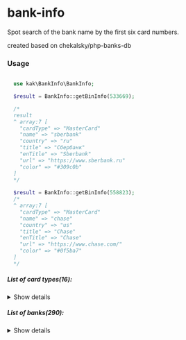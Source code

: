 # bank-info
Spot search of the bank name by the first six card numbers.

created based on chekalsky/php-banks-db

### Usage
```php

  use kak\BankInfo\BankInfo;

  $result = BankInfo::getBinInfo(533669);

  /*
  result
  ^ array:7 [
    "cardType" => "MasterCard"
    "name" => "sberbank"
    "country" => "ru"
    "title" => "Сбербанк"
    "enTitle" => "Sberbank"
    "url" => "https://www.sberbank.ru"
    "color" => "#309c0b"
  ]
  */
  
  $result = BankInfo::getBinInfo(558823);
  /*
  ^ array:7 [
    "cardType" => "MasterCard"
    "name" => "chase"
    "country" => "us"
    "title" => "Chase"
    "enTitle" => "Chase"
    "url" => "https://www.chase.com/"
    "color" => "#0f5ba7"
  ]
  */
```

##### List of card types(16):

<details>
<summary>Show details</summary>

 AmericanExpress, BelCard, Dankort, DinersClub, Discover, Electron, Humo, InterPayments, JCB, Maestro, MasterCard, Mir, NSPK Mir, UnionPay, UzCard, Visa
</details>

##### List of banks(290):

<details>
<summary>Show details</summary>

 Absa (za), Absolutbank (by), Absolutbank (ru), Agricultural Bank of China (cn), AIB Bank (ie), Airbank (cz), Akbank (tr), Ak Bars Bank (ru), Akcept Bank (ru), Akibank (ru), al Baraka (tr), Alexandrovskiy Bank (ru), Alfa-Bank (ru), Alfa-Bank (ua), Alfabank (by), Ally (us), Almazergienbank (ru), American Express (be), American Express (us), Ansar Bank (ir), ANZ (au), ANZ Bank (Taiwan) (tw), Avangard (ru), Avtogradbank (ru), Ayandeh Bank (ir), B&N Bank (ru), Banca Intesa (ru), Bank Asya (tr), Bank CenterCredit (kz), Bank Koltso Urala (ru), Bank Kuban Credit (ru), Bank Levoberezhny (ru), Bank Millennium (pl), Bank Moskva-Minsk (by), Bank of America (us), Bank of China (cn), Bank of Communications (cn), Bank of Industry and Mine (ir), Bank Of Ireland (ie), Bank of New Zealand (nz), Bank of the Oriental Republic of Uruguay (uy), Bank Otkritie (ru), Bank Rossiya (ru), Bank Sain-Petersburg (ru), Bankwest (au), Barclaycard (gb), Barclays (us), Barclays Bank plc (gb), Belagroprombank (by), Belarusbank (by), Belfius Bank (be), Belgazprombank (by), Belinvestbank (by), Beloruskii Narodny Bank (by), BelSwiss (by), BelVEB Bank (by), Bidvest Bank (za), Boursorama (fr), BPS-Sberbank (by), bunq (nl), Caisse d'Épargne (fr), Capital One Bank (us), Capitec (za), Cathay United Bank (tw), Central Bank of the Islamic Republic of Iran (ir), Chase (us), Chelindbank (ru), Chelyabinvestbank (ru), China Citic Bank (cn), China Construction Bank (cn), China Everbright Bank (cn), China Guangfa Bank (cn), China Merchants Bank (cn), China Minsheng Bank (cn), Citibank (ru), Citibank (us), Citibank Taiwan (tw), Coalmetbank (ru), Commonwealth Bank of Australia (au), Credit Agricole (Ukraine) (ua), Credit Bank of Moscow (ru), Credit Mutuel (fr), CTBC Bank (tw), Curve (gb), Databank (ru), Day Bank (ir), Delta Bank (by), DemirBank (kg), Denizbank (tr), Deutsche Bank Polska (pl), Diamantbank (ua), DOM.RF Bank (ru), DongA Bank (vn), E.SUN Bank (tw), Eghtesad Novin Bank (ir), Energotransbank (ru), ePayments (gb), Eurasian Bank (kz), Expobank (ru), Export Development Bank (ir), Fifth Third Bank (us), Finansbank (tr), Fio banka (cz), First National Bank (South Africa) (za), Fora Bank (ru), Forshtadt Bank (ru), ForteBank (kz), Fortuneo (fr), FUIB (First Ukrainian International Bank) (ua), Galicia Bank / Naranja (ar), Garanti Bankasi (tr), Gazprombank (ru), Genbank (ru), Ghavamin Bank (ir), GO (au), Google Wallet (us), Halifax (gb), Halk Bankası (tr), Halyk Bank (kz), HDFC (in), Hekmat Iranian Bank (ir), Hellenic Bank (cy), he Shanghai Commercial & Savings Bank, Ltd.  (tw), Home Credit Bank (by), Home Credit Bank (ru), HSBC (ar), HSBC (ru), HSBC (tr), HSBC (us), HSBC Bank plc (gb), Hua Nan Bank (tw), Huaxia Bank (cn), ICBC (ar), ICICI (in), InBank (ru), Industrial and Commercial Bank of China (cn), Industrial Bank Co. Ltd. (cn), ING Bank (tr), ING Bank Slaski (pl), ING Belgium (be), ING Direct (au), ING Direct (fr), ininal (tr), Iran Zamin Bank (ir), JPMorgan Chase (us), Jusan Bank (kz), Jyske Bank (dk), Karafarin Bank (ir), Kazkommertsbank (kz), KEB Hana Bank (kr), Keshavarzi Bank (ir), Keystone Bank (ng), Kosar Financial and Credit Institution (ir), KredoBank (ua), KS Bank (ru), Kuveyt Türk (tr), Kuznetskbusinessbank (ru), LCL (fr), Lloyds Bank plc (gb), Lombard (au), Macro Bank (ar), Mashreqbank (ae), Maskan Bank (ir), MDM Bank (ru), Mehr Eqtesad Bank (ir), Melal Credit Institution (ir), Mellat Bank (ir), Melli Bank (ir), Metabank (us), Metallinvestbank (ru), Metro Bank (gb), Middle East Bank (ir), Millennium BCP (pt), Modulbank (ru), Monzo (gb), MTBank (by), MTS Bank (ru), N26 (de), Nationwide (gb), NatWest (gb), Navy Federal Credit Union (us), Noor Credit Institution (ir), Nordea (fi), Novikombank (ru), Nykredit (dk), Oschadbank (ua), OTP Bank (ua), Paritetbank (by), Parsian Bank (ir), Pasargad Bank (ir), Payoneer (us), Ping An Bank (cn), Portuguese Investment Bank (pt), Postbank (de), Post Bank (ir), Post Bank (ru), PostePay SpA (it), PRAVEX-BANK (ua), Priorbank (by), Privatbank (ua), ProCredit Bank (Ukraine) (ua), Promsvyazbank (ru), Qarzol-Hasaneh Mehr Iran Bank (ir), QIWI (ru), Raiffeisenbank (ru), Raiffeisen Bank Aval (ua), Raiffeisen Polbank (pl), Refah Bank (ir), Renaissance Capital (ru), Resalat Gharzolhasaneh Bank (ir), Revolut (gb), Rocketbank (ru), Rosbank (ru), RosEvro Bank (ru), Round Bank (ru), Russian Agricultural Bank (ru), Russian Regional Development Bank (ru), Russian Standard Bank (ru), Saderat Bank (ir), Saman Bank (ir), Santander (br), Santander (pl), Santander (uy), Santander Rio (ar), Santander UK plc (gb), Sarmayeh Bank (ir), Sberbank (kz), Sberbank (ru), SBI (in), Scotiabank (ca), SDM Bank (ru), Seker Bank (tr), Sepah Bank (ir), Severgazbank (ru), Shahr Bank (ir), Shanghai Pudong Development Bank (cn), SIAB (ru), Simple (us), Sina Bank (ir), SMP Bank (ru), Societe Generale (fr), Societe Generale Banka Srbija Ad Beograd (rs), Soldo (gb), Sovcombank (ru), Suncorp (au), SunTrust (us), Surgutneftegasbank (ru), Taichung Bank (tw), Taipei Fubon Bank (tw), Tangerine (ca), TD Bank (us), TD Canada Trust (ca), Tejarat Bank (ir), Tinkoff Bank (ru), Tose'e Ta'avon Bank (ir), Tosee Credit Institution (ir), Tourism Bank (ir), Transcapitalbank (ru), Trust (ru), Trustbank (by), TSB (gb), Türk Ekonomi Bankası (tr), Türkiye Finans (tr), Türkiye İş Bankası (tr), Ukreximbank (ua), Ukrgasbank (ua), Ukrsibbank (ua), Ukrsotsbank (ua), Uniastrum Bank (ru), UniCredit Bank (ru), UniCredit Bank (ua), Ural Bank for Reconstruction and Development (ru), UralSib Bank (ru), US Bank (us), Vakıf Bank (tr), Virgin Money South Africa (za), Vozrozhdenie (ru), VPB (ru), VTB (Belarus) (by), VTB (ru), Wells Fargo (us), Wilobank (ar), XalqBank (az), Yapı ve Kredi Bankası (tr), YooMoney (ru), Zapsibcombank (ru), Zenit (ru), Zheshang Bank (cn), Ziraat Bankası (tr), ČSOB (cz)
</details>